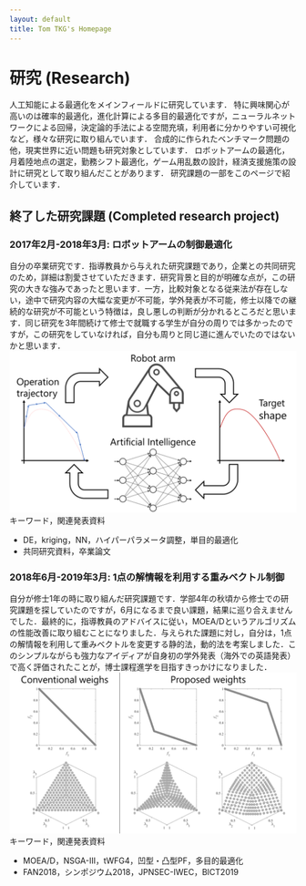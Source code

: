 ```yaml
---
layout: default
title: Tom TKG's Homepage
---
```


# 研究 (Research)
人工知能による最適化をメインフィールドに研究しています．
特に興味関心が高いのは確率的最適化，進化計算による多目的最適化ですが，ニューラルネットワークによる回帰，決定論的手法による空間充填，利用者に分かりやすい可視化など，様々な研究に取り組んでいます．
合成的に作られたベンチマーク問題の他，現実世界に近い問題も研究対象としています．
ロボットアームの最適化，月着陸地点の選定，勤務シフト最適化，ゲーム用乱数の設計，経済支援施策の設計に研究として取り組んだことがあります．
研究課題の一部をこのページで紹介しています．

## 終了した研究課題 (Completed research project)
### 2017年2月-2018年3月: ロボットアームの制御最適化
自分の卒業研究です．指導教員から与えれた研究課題であり，企業との共同研究のため，詳細は割愛させていただきます．研究背景と目的が明確な点が，この研究の大きな強みであったと思います．一方，比較対象となる従来法が存在しない，途中で研究内容の大幅な変更が不可能，学外発表が不可能，修士以降での継続的な研究が不可能という特徴は，良し悪しの判断が分かれるところだと思います．同じ研究を3年間続けて修士で就職する学生が自分の周りでは多かったのですが，この研究をしていなければ，自分も周りと同じ道に進んでいたのではないかと思います．
<img src="image/graduation_thesis.png"/>
キーワード，関連発表資料
- DE，kriging，NN，ハイパーパラメータ調整，単目的最適化
- 共同研究資料，卒業論文

### 2018年6月-2019年3月: 1点の解情報を利用する重みベクトル制御
自分が修士1年の時に取り組んだ研究課題です．学部4年の秋頃から修士での研究課題を探していたのですが，6月になるまで良い課題，結果に巡り合えませんでした．最終的に，指導教員のアドバイスに従い，MOEA/Dというアルゴリズムの性能改善に取り組むことになりました．与えられた課題に対し，自分は，1点の解情報を利用して重みベクトルを変更する静的法，動的法を考案しました．このシンプルながらも強力なアイディアが自身初の学外発表（海外での英語発表）で高く評価されたことが，博士課程進学を目指すきっかけになりました．
<img src="image/bict.png"/>
キーワード，関連発表資料
- MOEA/D，NSGA-III，tWFG4，凹型・凸型PF，多目的最適化
- FAN2018，シンポジウム2018，JPNSEC-IWEC，BICT2019

